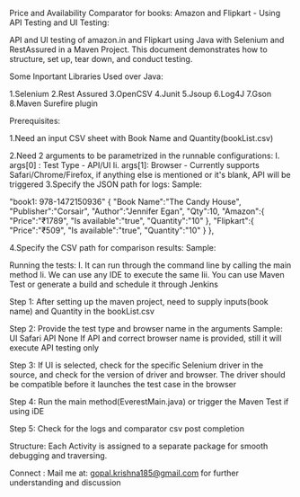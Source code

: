 Price and Availability Comparator for books: Amazon and Flipkart - Using API Testing and UI Testing:

API and UI testing of amazon.in and Flipkart using Java with Selenium and RestAssured in a Maven Project. This document demonstrates how to structure, set up, tear down, and conduct testing. 

Some Inportant Libraries Used over Java:

1.Selenium
2.Rest Assured
3.OpenCSV
4.Junit
5.Jsoup
6.Log4J
7.Gson
8.Maven Surefire plugin

Prerequisites:

1.Need an input CSV sheet with Book Name and Quantity(bookList.csv)

2.Need 2 arguments to be parametrized in the runnable configurations:
I. args[0] : Test Type - API/UI
Ii. args[1]: Browser - Currently supports Safari/Chrome/Firefox, if anything else is mentioned or it's blank, API will be triggered
3.Specify the JSON path for logs:
Sample:

"book1: 978-1472150936"
{
"Book Name":"The Candy House",
"Publisher":"Corsair",
"Author":"Jennifer Egan",
"Qty":10,
"Amazon":{
"Price":"₹1789",
"Is available":"true",
"Quantity":"10"
},
"Flipkart":{
"Price":"₹509",
"Is available":"true",
"Quantity":"10"
}
}, 


4.Specify the CSV path for comparison results:
Sample:
           

Running the tests:
          I. It can run through the command line by calling the main method
          Ii. We can use any IDE to execute the same
          Iii. You can use Maven Test or generate a build and schedule it through       Jenkins

Step 1:
After setting up the maven project, need to supply inputs(book name) and Quantity in the bookList.csv

Step 2:
Provide the test type and browser name in the arguments
Sample:
UI Safari
API None
If API and correct browser name is provided, still it will execute API testing only


Step 3:
If UI is selected, check for the specific Selenium driver in the source, and check for the version of driver and browser. The driver should be compatible before it launches the test case in the browser

Step 4:
Run the main method(EverestMain.java) or trigger the Maven Test if using iDE 

Step 5:
Check for the logs and comparator csv post completion


Structure:
Each Activity is assigned to a separate package for smooth debugging and traversing.



Connect :
Mail me at: gopal.krishna185@gmail.com for further understanding and discussion










